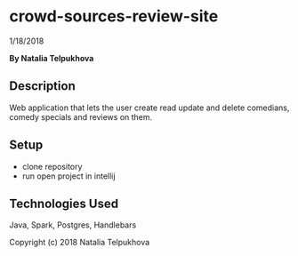 # crowd-sources-review-site

1/18/2018

**By Natalia Telpukhova**

## Description

Web application that lets the user create read update and delete comedians, comedy specials and reviews on them.

## Setup

* clone repository
* run open project in intellij

## Technologies Used

Java, Spark, Postgres, Handlebars


Copyright (c) 2018 Natalia Telpukhova
